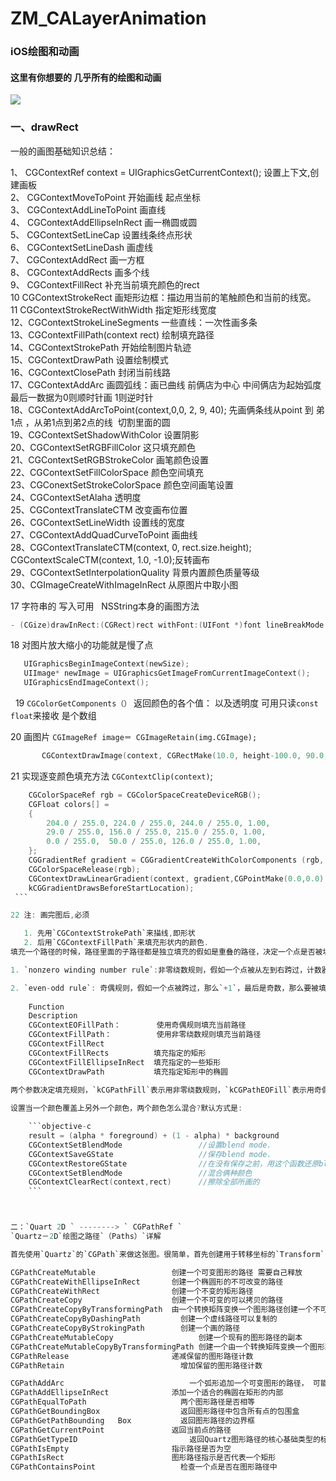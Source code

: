 # ZM_CALayerAnimation
### iOS绘图和动画

#### 这里有你想要的 几乎所有的绘图和动画

![](https://github.com/lucking/ZM_CALayerAnimation/raw/master/img1.png)


###  一、drawRect

一般的画图基础知识总结：

1、 CGContextRef context = UIGraphicsGetCurrentContext();     设置上下文,创建画板  
2、 CGContextMoveToPoint                          开始画线 起点坐标  
3、 CGContextAddLineToPoint                       画直线  
4、 CGContextAddEllipseInRect                     画一椭圆或圆  
5、 CGContextSetLineCap                           设置线条终点形状  
6、 CGContextSetLineDash                          画虚线  
7、 CGContextAddRect                              画一方框  
8、 CGContextAddRects                             画多个线  
9、 CGContextFillRect                             补充当前填充颜色的rect  
10  CGContextStrokeRect                           画矩形边框：描边用当前的笔触颜色和当前的线宽。  
11 CGContextStrokeRectWithWidth 	              指定矩形线宽度  
12、CGContextStrokeLineSegments 		              一些直线：一次性画多条  
13、CGContextFillPath(context rect)	              绘制填充路径  
14、CGContextStrokePath 				              开始绘制图片轨迹  
15、CGContextDrawPath                             设置绘制模式  
16、CGContextClosePath                            封闭当前线路  
17、CGContextAddArc                               画圆弧线：画已曲线 前俩店为中心 中间俩店为起始弧度 最后一数据为0则顺时针画 1则逆时针  
18、CGContextAddArcToPoint(context,0,0, 2, 9, 40);	先画俩条线从point 到 弟1点 ，从弟1点到弟2点的线  切割里面的圆  
19、CGContextSetShadowWithColor                   设置阴影  
20、CGContextSetRGBFillColor    	                  这只填充颜色  
21、CGContextSetRGBStrokeColor  	                  画笔颜色设置  
22、CGContextSetFillColorSpace                    颜色空间填充  
23、CGConextSetStrokeColorSpace 	                  颜色空间画笔设置  
24、CGContextSetAlaha 			                  透明度  
25、CGContextTranslateCTM 		                  改变画布位置  
26、CGContextSetLineWidth 		                  设置线的宽度  
27、CGContextAddQuadCurveToPoint 	              画曲线  
28、CGContextTranslateCTM(context, 0, rect.size.height); CGContextScaleCTM(context, 1.0, -1.0);反转画布  
29、CGContextSetInterpolationQuality 	          背景内置颜色质量等级  
30、CGImageCreateWithImageInRect 	              从原图片中取小图  



17 字符串的 写入可用   NSString本身的画图方法

```objective-c 
- (CGize)drawInRect:(CGRect)rect withFont:(UIFont *)font lineBreakMode:(UILineBreakMode)lineBreakMode alignment:(UITextAlignment)alignment;    
```
18 对图片放大缩小的功能就是慢了点  

```objective-c   
   UIGraphicsBeginImageContext(newSize);    
   UIImage* newImage = UIGraphicsGetImageFromCurrentImageContext();    
   UIGraphicsEndImageContext();       
```
 
19 `CGColorGetComponents（）` 返回颜色的各个值： 以及透明度 可用只读`const float`来接收 是个数组     

20 画图片 `CGImageRef image＝ CGImageRetain(img.CGImage);` 

```objective-c
       CGContextDrawImage(context, CGRectMake(10.0, height-100.0, 90.0, 90.0), image);    
```

21 实现逐变颜色填充方法 `CGContextClip(context)`;

```objective-c  
    CGColorSpaceRef rgb = CGColorSpaceCreateDeviceRGB();    
    CGFloat colors[] =    
    {    
        204.0 / 255.0, 224.0 / 255.0, 244.0 / 255.0, 1.00,    
        29.0 / 255.0, 156.0 / 255.0, 215.0 / 255.0, 1.00,    
        0.0 / 255.0,  50.0 / 255.0, 126.0 / 255.0, 1.00,    
    };    
    CGGradientRef gradient = CGGradientCreateWithColorComponents (rgb, colors, NULL, sizeof(colors)/(sizeof(colors[0])*4));    
    CGColorSpaceRelease(rgb);   
    CGContextDrawLinearGradient(context, gradient,CGPointMake(0.0,0.0) ,CGPointMake(0.0,self.frame.size.height),
    kCGGradientDrawsBeforeStartLocation);    
 ```   

22 注: 画完图后,必须     

   1. 先用`CGContextStrokePath`来描线,即形状     
   2. 后用`CGContextFillPath`来填充形状内的颜色.     
填充一个路径的时候，路径里面的子路径都是独立填充的假如是重叠的路径，决定一个点是否被填充，有两种规则    

1. `nonzero winding number rule`:非零绕数规则，假如一个点被从左到右跨过，计数器`+1`，从右到左跨过，计数器`-1`，最后，如果结果是0，那么不填充，如果是非零，那么填充。    

2. `even-odd rule`: 奇偶规则，假如一个点被跨过，那么`+1`，最后是奇数，那么要被填充，偶数则不填充，和方向没有关系。    
   
    Function    
    Description     
    CGContextEOFillPath：        使用奇偶规则填充当前路径    
    CGContextFillPath：          使用非零绕数规则填充当前路径    
    CGContextFillRect   
    CGContextFillRects          填充指定的矩形    
    CGContextFillEllipseInRect	填充指定的一些矩形    
    CGContextDrawPath           填充指定矩形中的椭圆    		

两个参数决定填充规则，`kCGPathFill`表示用非零绕数规则，`kCGPathEOFill`表示用奇偶规则，`kCGPathFillStroke`表示填充，`kCGPathEOFillStroke`表示描线，不是填充    
 
设置当一个颜色覆盖上另外一个颜色，两个颜色怎么混合?默认方式是:

    ```objective-c 
    result = (alpha * foreground) + (1 - alpha) * background    
    CGContextSetBlendMode 	              //设置blend mode.    
    CGContextSaveGState 	              //保存blend mode.    
    CGContextRestoreGState	              //在没有保存之前，用这个函数还原blend mode.    
    CGContextSetBlendMode 	              //混合俩种颜色    
    CGContextClearRect(context,rect)      //擦除全部所画的       
    ```



二：`Quart 2D ` --------> ` CGPathRef `    
`Quartz－2D`绘图之路径`（Paths）`详解    

首先使用`Quartz`的`CGPath`来做这张图。很简单，首先创建用于转移坐标的`Transform`，然后创建一`CGMutablePathRef`（属于`CGPath`类型）对象。接着通过两个`CGPathAddEllipseInRect`和一个`CGPathAddArc`函数来绘制`Path`中的两个眼睛和一个嘴，注意把`CGAffineTransform`的地址传进去，这样`Transform`才会应用。接着把这个创建好的`CGPath`加入到当前`CGContextRef`中，最后通过`CGContextRef`执行绘画。    

CGPathCreateMutable                 创建一个可变图形的路径 需要自己释放        
CGPathCreateWithEllipseInRect       创建一个椭圆形的不可改变的路径       
CGPathCreateWithRect                创建一个不变的矩形路径       
CGPathCreateCopy                    创建一个不可变的可以拷贝的路径       
CGPathCreateCopyByTransformingPath 	由一个转换矩阵变换一个图形路径创建一个不可变的副本       
CGPathCreateCopyByDashingPath 		  创建一个虚线路径可以复制的       
CGPathCreateCopyByStrokingPath 		  创建一个画的路径       
CGPathCreateMutableCopy 			      创建一个现有的图形路径的副本       
CGPathCreateMutableCopyByTransformingPath 创建一个由一个转换矩阵变换一个图形路径的可变副本       
CGPathRelease 	                    递减保留的图形路径计数       
CGPathRetain 	                      增加保留的图形路径计数       

CGPathAddArc 		                    一个弧形追加一个可变图形的路径， 可能由直线段之前       
CGPathAddEllipseInRect 	            添加一个适合的椭圆在矩形的内部       
CGPathEqualToPath 		              两个图形路径是否相等       
CGPathGetBoundingBox 	              返回图形路径中包含所有点的包围盒       
CGPathGetPathBounding	Box           返回图形路径的边界框       
CGPathGetCurrentPoint 	            返回当前点的路径       
CGPathGetTypeID 		                返回Quartz图形路径的核心基础类型的标识符       
CGPathIsEmpty                       指示路径是否为空       
CGPathIsRect                        图形路径指示是否代表一个矩形      
CGPathContainsPoint 	              检查一个点是否在图形路径中       
